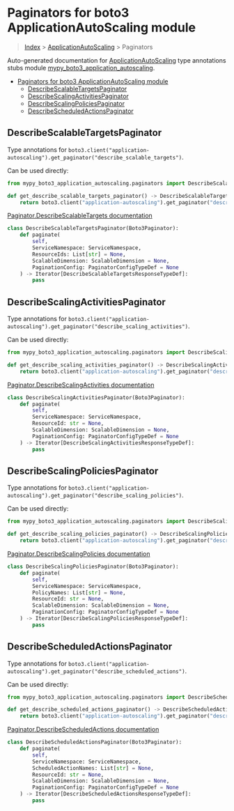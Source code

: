 # Paginators for boto3 ApplicationAutoScaling module

> [Index](../README.md) > [ApplicationAutoScaling](./README.md) > Paginators

Auto-generated documentation for [ApplicationAutoScaling](https://boto3.amazonaws.com/v1/documentation/api/latest/reference/services/application-autoscaling.html#ApplicationAutoScaling)
type annotations stubs module [mypy_boto3_application_autoscaling](https://pypi.org/project/mypy-boto3-application-autoscaling/).

- [Paginators for boto3 ApplicationAutoScaling module](#paginators-for-boto3-applicationautoscaling-module)
  - [DescribeScalableTargetsPaginator](#describescalabletargetspaginator)
  - [DescribeScalingActivitiesPaginator](#describescalingactivitiespaginator)
  - [DescribeScalingPoliciesPaginator](#describescalingpoliciespaginator)
  - [DescribeScheduledActionsPaginator](#describescheduledactionspaginator)

## DescribeScalableTargetsPaginator

Type annotations for `boto3.client("application-autoscaling").get_paginator("describe_scalable_targets")`.

Can be used directly:

```python
from mypy_boto3_application_autoscaling.paginators import DescribeScalableTargetsPaginator

def get_describe_scalable_targets_paginator() -> DescribeScalableTargetsPaginator:
    return boto3.client("application-autoscaling").get_paginator("describe_scalable_targets")
```

[Paginator.DescribeScalableTargets documentation](https://boto3.amazonaws.com/v1/documentation/api/latest/reference/services/application-autoscaling.html#ApplicationAutoScaling.Paginator.DescribeScalableTargets)

```python
class DescribeScalableTargetsPaginator(Boto3Paginator):
    def paginate(
        self,
        ServiceNamespace: ServiceNamespace,
        ResourceIds: List[str] = None,
        ScalableDimension: ScalableDimension = None,
        PaginationConfig: PaginatorConfigTypeDef = None
    ) -> Iterator[DescribeScalableTargetsResponseTypeDef]:
        pass
```
## DescribeScalingActivitiesPaginator

Type annotations for `boto3.client("application-autoscaling").get_paginator("describe_scaling_activities")`.

Can be used directly:

```python
from mypy_boto3_application_autoscaling.paginators import DescribeScalingActivitiesPaginator

def get_describe_scaling_activities_paginator() -> DescribeScalingActivitiesPaginator:
    return boto3.client("application-autoscaling").get_paginator("describe_scaling_activities")
```

[Paginator.DescribeScalingActivities documentation](https://boto3.amazonaws.com/v1/documentation/api/latest/reference/services/application-autoscaling.html#ApplicationAutoScaling.Paginator.DescribeScalingActivities)

```python
class DescribeScalingActivitiesPaginator(Boto3Paginator):
    def paginate(
        self,
        ServiceNamespace: ServiceNamespace,
        ResourceId: str = None,
        ScalableDimension: ScalableDimension = None,
        PaginationConfig: PaginatorConfigTypeDef = None
    ) -> Iterator[DescribeScalingActivitiesResponseTypeDef]:
        pass
```
## DescribeScalingPoliciesPaginator

Type annotations for `boto3.client("application-autoscaling").get_paginator("describe_scaling_policies")`.

Can be used directly:

```python
from mypy_boto3_application_autoscaling.paginators import DescribeScalingPoliciesPaginator

def get_describe_scaling_policies_paginator() -> DescribeScalingPoliciesPaginator:
    return boto3.client("application-autoscaling").get_paginator("describe_scaling_policies")
```

[Paginator.DescribeScalingPolicies documentation](https://boto3.amazonaws.com/v1/documentation/api/latest/reference/services/application-autoscaling.html#ApplicationAutoScaling.Paginator.DescribeScalingPolicies)

```python
class DescribeScalingPoliciesPaginator(Boto3Paginator):
    def paginate(
        self,
        ServiceNamespace: ServiceNamespace,
        PolicyNames: List[str] = None,
        ResourceId: str = None,
        ScalableDimension: ScalableDimension = None,
        PaginationConfig: PaginatorConfigTypeDef = None
    ) -> Iterator[DescribeScalingPoliciesResponseTypeDef]:
        pass
```
## DescribeScheduledActionsPaginator

Type annotations for `boto3.client("application-autoscaling").get_paginator("describe_scheduled_actions")`.

Can be used directly:

```python
from mypy_boto3_application_autoscaling.paginators import DescribeScheduledActionsPaginator

def get_describe_scheduled_actions_paginator() -> DescribeScheduledActionsPaginator:
    return boto3.client("application-autoscaling").get_paginator("describe_scheduled_actions")
```

[Paginator.DescribeScheduledActions documentation](https://boto3.amazonaws.com/v1/documentation/api/latest/reference/services/application-autoscaling.html#ApplicationAutoScaling.Paginator.DescribeScheduledActions)

```python
class DescribeScheduledActionsPaginator(Boto3Paginator):
    def paginate(
        self,
        ServiceNamespace: ServiceNamespace,
        ScheduledActionNames: List[str] = None,
        ResourceId: str = None,
        ScalableDimension: ScalableDimension = None,
        PaginationConfig: PaginatorConfigTypeDef = None
    ) -> Iterator[DescribeScheduledActionsResponseTypeDef]:
        pass
```